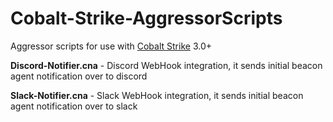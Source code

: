 # Cobalt-Strike-AggressorScripts

Aggressor scripts for use with [Cobalt Strike](https://cobaltstrike.com) 3.0+

**Discord-Notifier.cna** - Discord WebHook integration, it sends initial beacon agent notification over to discord

**Slack-Notifier.cna** -  Slack WebHook integration, it sends initial beacon agent notification over to slack


